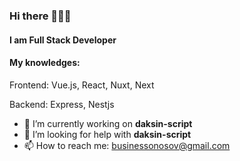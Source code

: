 ### Hi there 👋👋👋
#### **I am Full Stack Developer**
#### My knowledges: 
  Frontend: Vue.js, React, Nuxt, Next
  
  Backend: Express, Nestjs
  
- 🔭 I’m currently working on **daksin-script**
- 🤔 I’m looking for help with **daksin-script**
- 📫 How to reach me: businessonosov@gmail.com
